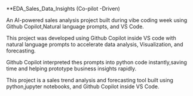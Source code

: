 **EDA_Sales_Data_Insights (Co-pilot -Driven)

An AI-powered sales analysis project built during vibe coding week using Github Copilot,Natural language prompts, and VS Code.

This project was developed using Github Copilot inside VS code with natural language prompts to accelerate data analysis,
Visualization, and forecasting.

Github Copilot interpreted thes prompts into python code instantly,saving time and helping prototype business insights rapidly.

This project is a sales trend analysis and forecasting tool built using python,jupyter notebooks, and Github Copilot inside VS Code.

